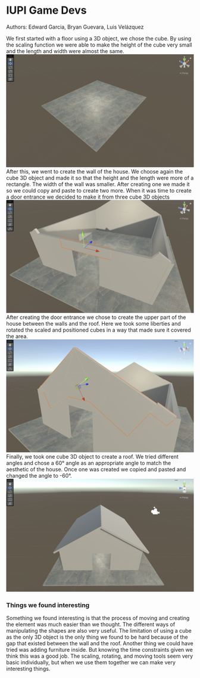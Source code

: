 # IUPI Game Devs

Authors: Edward Garcia, Bryan Guevara, Luis Velázquez

We first started with a floor using a 3D object, we chose the cube. By using the scaling function we were able to make the height of the cube very small and the length and width were almost the same.![](Images/floor.png)
After this, we went to create the wall of the house. We choose again the cube 3D object and made it so that the height and the length were more of a rectangle. The width of the wall was smaller. After creating one we made it so we could copy and paste to create two more. When it was time to create a door entrance we decided to make it from three cube 3D objects![](Images/door.png)After creating the door entrance we chose to create the upper part of the house between the walls and the roof. Here we took some liberties and rotated the scaled and positioned cubes in a way that made sure it covered the area. ![](Images/wall_to_roof.png)
 Finally, we took one cube 3D object to create a roof. We tried different angles and chose a 60° angle as an appropriate angle to match the aesthetic of the house. Once one was created we copied and pasted and changed the angle to -60°. ![](Images/complete.png) 


### Things we found interesting

Something we found interesting is that the process of moving and creating the element was much easier than we thought. The different ways of manipulating the shapes are also very useful. The limitation of using a cube as the only 3D object is the only thing we found to be hard because of the gap that existed between the wall and the roof. Another thing we could have tried was adding furniture inside. But knowing the time constraints given we think this was a good job. The scaling, rotating, and moving tools seem very basic individually, but when we use them together we can make very interesting things.
